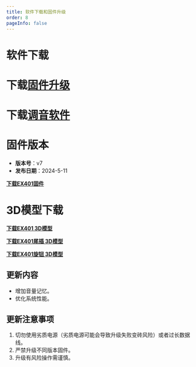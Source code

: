 ```yaml
---
title: 软件下载和固件升级
order: 8
pageInfo: false
---
```

# 软件下载
# 下载[固件升级](https://likeyou156156.online:9000/lky/tools/MV_Assisant_Tools_2021_V3.0.9T(2023.05.29).exe)
# 下载[调音软件](https://likeyou156156.online:9000/lky/tools/ACPWorkbench_24bit.exe)

# 固件版本

- **版本号**：v7
- **发布日期**：2024-5-11

**[下载EX401固件](https://likeyou156156.online:9000/lky/EX/EX401/bin/B2_EX401_V7.mva)**

# 3D模型下载

**[下载EX401 3D模型](https://likeyou156156.online:9000/lky/3D/EX401.step)**

**[下载EX401尾插 3D模型](https://likeyou156156.online:9000/lky/3D/EX401wc.step)**

**[下载EX401旋钮 3D模型](https://likeyou156156.online:9000/lky/3D/EX401xn.step)**



## 更新内容
- 增加音量记忆。
- 优化系统性能。

## 更新注意事项
1. 切勿使用劣质电源（劣质电源可能会导致升级失败变砖风险）或者过长数据线。
2. 严禁升级不同版本固件。
3. 升级有风险操作需谨慎。
